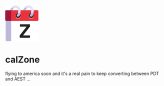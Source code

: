 ![logo](public/images/calzone-icon-128.png)
# calZone

flying to america soon and it's a real pain to keep converting between PDT and AEST ...
